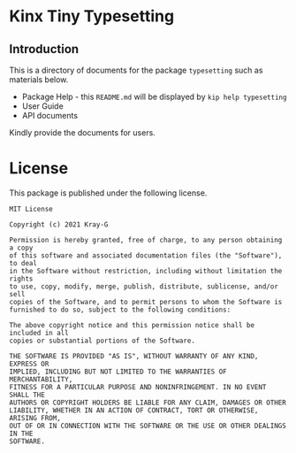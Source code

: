 # Kinx Tiny Typesetting

## Introduction

This is a directory of documents for the package `typesetting`
such as materials below.

- Package Help - this `README.md` will be displayed by `kip help typesetting`
- User Guide
- API documents

Kindly provide the documents for users.

# License

This package is published under the following license.

```
MIT License

Copyright (c) 2021 Kray-G

Permission is hereby granted, free of charge, to any person obtaining a copy
of this software and associated documentation files (the "Software"), to deal
in the Software without restriction, including without limitation the rights
to use, copy, modify, merge, publish, distribute, sublicense, and/or sell
copies of the Software, and to permit persons to whom the Software is
furnished to do so, subject to the following conditions:

The above copyright notice and this permission notice shall be included in all
copies or substantial portions of the Software.

THE SOFTWARE IS PROVIDED "AS IS", WITHOUT WARRANTY OF ANY KIND, EXPRESS OR
IMPLIED, INCLUDING BUT NOT LIMITED TO THE WARRANTIES OF MERCHANTABILITY,
FITNESS FOR A PARTICULAR PURPOSE AND NONINFRINGEMENT. IN NO EVENT SHALL THE
AUTHORS OR COPYRIGHT HOLDERS BE LIABLE FOR ANY CLAIM, DAMAGES OR OTHER
LIABILITY, WHETHER IN AN ACTION OF CONTRACT, TORT OR OTHERWISE, ARISING FROM,
OUT OF OR IN CONNECTION WITH THE SOFTWARE OR THE USE OR OTHER DEALINGS IN THE
SOFTWARE.
```
